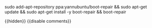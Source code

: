 sudo add-apt-repository ppa:yannubuntu/boot-repair && sudo apt-get update && sudo apt-get install -y boot-repair && boot-repair

{{hidden}}
{{disable comments}}
